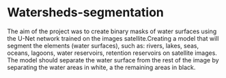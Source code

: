 # Watersheds-segmentation
The aim of the project was to create binary masks of water surfaces using the U-Net network trained on the images satellite.Creating a model that will segment the elements (water surfaces), such as: rivers, lakes, seas, oceans, lagoons, water reservoirs, retention reservoirs on satellite images. The model should separate the water surface from the rest of the image by separating the water areas in white, a the remaining areas in black.
